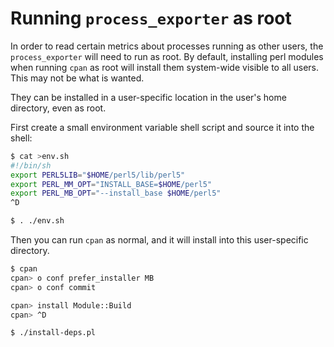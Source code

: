# Running `process_exporter` as root

In order to read certain metrics about processes running as other users, the
`process_exporter` will need to run as root. By default, installing perl
modules when running `cpan` as root will install them system-wide visible to
all users. This may not be what is wanted.

They can be installed in a user-specific location in the user's home
directory, even as root.

First create a small environment variable shell script and source it into the
shell:

```sh
$ cat >env.sh
#!/bin/sh
export PERL5LIB="$HOME/perl5/lib/perl5"
export PERL_MM_OPT="INSTALL_BASE=$HOME/perl5"
export PERL_MB_OPT="--install_base $HOME/perl5"
^D

$ . ./env.sh
```

Then you can run `cpan` as normal, and it will install into this user-specific
directory.

```sh
$ cpan
cpan> o conf prefer_installer MB
cpan> o conf commit

cpan> install Module::Build
cpan> ^D

$ ./install-deps.pl
```

